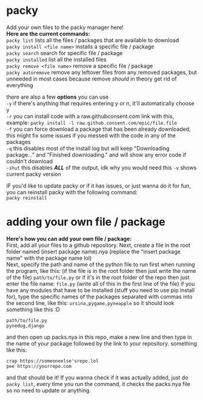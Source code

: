 # packy
Add your own files to the packy manager here!  
**Here are the current commands:**  
`packy list` lists all the files / packages that are available to download  
`packy install <file name>` installs a specific file / package  
`packy search` search for specific file / package  
`packy installed` list all the installed files  
`packy remove <file name>` remove a specific file / package  
`packy autoremove` remove any leftover files from any removed packages, but unneeded in most cases because remove *should* in theory get rid of everything

there are also a few **options** you can use  
`-y` if there's anything that requires entering y or n, it'll automatically choose y  
`-r` you can install code with a raw.githubconsent.com link with this, example: `packy install -l raw.github.consent.com/epic/file.file`  
`-f` you can force download a package that has been already downloaded, this might fix some issues if you messed with the code in any of the packages  
`-q` this disables most of the install log but will keep "Downloading package..." and "Finished downloading." and will show any error code if couldn't download  
`-shut` this disables ***ALL*** of the output, idk why you would need this
`-v` shows current packy version  

IF you'd like to update packy or if it has issues, or just wanna do it for fun, you can reinstall packy with the following command:  
`packy reinstall`

# adding your own file / package
**Here's how you can add your own file / package:**   
First, add all your files to a github repository. Next, create a file in the root folder named (insert package name).nya (replace the "insert package name" with the package name lol)   
Next, specify the path and name of the python file to run first when running the program, like this: (if the file is in the root folder then just write the name of the file)
`path/to/file.py` or if it's in the root folder of the repo then just enter the file name: `file.py` (write all of this in the first line of the file)
if you have any modules that have to be installed (stuff you need to use pip install for), type the specific names of the packages separated with commas into the second line, like this:
`ursina,pygame,pyneapple`
so it should look something like this :D
```
path/to/file.py
pynedog,django
```
and then open up packs.nya in this repo, make a new line and then type in the name of your package followed by the link to your repository. something like this:
```
crap https://someoneelse'srepo.lol
pee https://yourrepo.com
```
and that should be it! If you wanna check if it was actually added, just do `packy list`, every time you run the command, it checks the packs.nya file so no need to update or anything.
